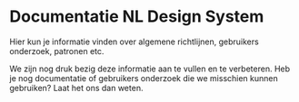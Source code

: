 # Documentatie NL Design System

Hier kun je informatie vinden over algemene richtlijnen, gebruikers onderzoek, patronen etc.

We zijn nog druk bezig deze informatie aan te vullen en te verbeteren. Heb je nog documentatie of gebruikers onderzoek die we misschien kunnen gebruiken? Laat het ons dan weten.
